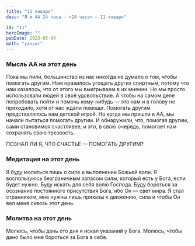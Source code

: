 ```yaml
---
title: "11 января"
desc: "Я и АА 24 часа - «24 часа» — 11 января"

id: "11"
heroImage: ""
pubDate: 2023-05-04
moth: "yanvar"
---
```


### Мысль АА на этот день

Пока мы пили, большинство из нас никогда не думало о том, чтобы помогать
другим. Нам нравилось угощать других спиртным, потому что нам казалось, что от
этого мы выигрываем в их мнении. Но мы просто использовали людей в своё
удовольствие. А чтобы на самом деле попробовать пойти и помочь кому-нибудь —
это нам и в голову не приходило, хотя от нас ждали помощи. Помогать другим
представлялось нам детской игрой. Но когда мы пришли в АА, мы начали пытаться
помогать другим. И обнаружили, что, помогая другим, сами становимся
счастливее, и это, в свою очередь, помогает нам сохранять свою трезвость.

ПОЗНАЛ ЛИ Я, ЧТО СЧАСТЬЕ — ПОМОГАТЬ ДРУГИМ?

### Медитация на этот день

Я буду молиться лишь о силе и выполнении Божьей воли. Я воспользуюсь
безграничным запасом силы, который есть у Бога, если будет нужно. Буду искать
для себя волю Господа. Буду бороться за осознание постоянного присутствия
Бога, ибо Он — свет мира. Я стал странником, мне нужны лишь приказы к
движению, сила и чтобы Он вел меня сквозь этот день.

### Молитва на этот день

Молюсь, чтобы день ото дня я искал указаний у Бога. Молюсь, чтобы дано было
мне бороться за Бога в себе.

